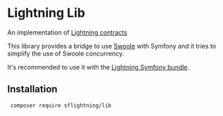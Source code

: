 # Lightning Lib

An implementation of [Lightning contracts](https://github.com/BaptisteContreras/lightning-contracts)


This library provides a bridge to use [Swoole](https://www.swoole.co.uk/) with Symfony and it tries to simplify the use of Swoole concurrency.

It's recommended to use it with the [Lightning Symfony bundle](https://github.com/BaptisteContreras/lightning-bundle).



## Installation

```
 composer require sflightning/lib
```